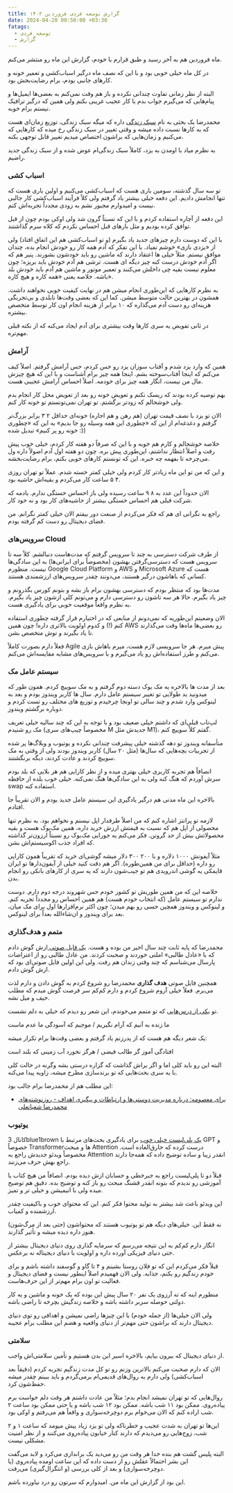 ```yaml
---
title: گزارش توسعه فردی فروردین ۱۴۰۳
date: 2024-04-20 00:50:00 +03:30
fatags:
  - توسعه_فردی
  - گزارش
---
```

ماه فروردین هم به آخر رسید و طبق قرارم با خودم، گزارش این ماه رو منتشر می‌کنم.

در کل ماه خیلی خوبی بود و با این که نصف ماه درگیر اسباب‌کشی و تعمیر خونه و کارهای جانبی بودم، برام رضایت‌بخش بود. 

البته از نظر زمانی تفاوت چندانی نکرده و باز هم وقت نمی‌کنم به بعضی‌ها ایمیل‌ها و پیام‌هایی که می‌گیرم جواب بدم یا کار عجیب غریبی بکنم ولی همین که درگیر ترافیک نیستم برام خوبه. 

محمدرضا یک بحثی به نام [سبک زندگی](https://mrshabanali.com/%D8%B3%D8%A8%DA%A9-%D8%B2%D9%86%D8%AF%DA%AF%DB%8C-%DB%8C%D8%A7-%D8%B3%D8%B7%D8%AD-%D8%B2%D9%86%D8%AF%DA%AF%DB%8C%D8%9F-%DA%AF%D8%B1%D8%A7%D9%86%E2%80%8C%D8%AA%D8%B1%DB%8C%D9%86-%DA%86%D9%88%D8%A8/) داره که میگه سبک زندگی، توزیع زمان‌ای هست که به کارها نسبت داده میشه و وقتی تغییر در سبک زندگی رخ میده که کارهایی که می‌کنیم و زمان‌هایی که براشون اختصاص میدیم تغییر قابل توجهی بکنه. 

به نظرم میاد با اومدن به یزد، کاملاً سبک زندگی‌ام عوض شده و از سبک زندگی جدید راضیم. 
### اسباب‌ کشی
تو سه سال گذشته، سومین باری هست که اسباب‌کشی می‌کنیم و اولین باری هست که تنها انجامش دادیم. این دفعه خیلی بیشتر یاد گرفتم ولی کلاً فرآیند اسباب‌کشی کار جالبی نیست و امیدوارم مجبور نشم به زودی مجدداً تجربه‌اش کنم. 

این دفعه از آچاره استفاده کردم و با این که نسبتاً گرون شد ولی اوکی بودم چون از قبل توافق کرده بودیم و مثل بارهای قبل احساس نکردم که کلاه سرم گذاشتند. 

با این که دوست دارم چیزهای جدید یاد بگیرم (و تو اسباب‌کشی هم این اتفاق افتاد) ولی از «یزدی بازی» خوشم نمیاد. با این تفکر که آدم همه کار رو خودش انجام بده، چندان موافق نیستم. مثلاً خیلی ها اعتقاد دارند که ماشین رو باید خودشون بشورند. پنیر هم که اگر آدم خودش درست کنه چیز دیگه ای هست. ترشی هم آدم خودش باید بریزه؛ چون معلوم نیست بقیه چی داخلش می‌کنند و تعمیر موتور و ماشین هم آدم باید خودش بلد باشه. خلاصه یعنی «همه کاره و هیچ کاره».

به نظرم کارهایی که این‌طوری انجام میشن هم در نهایت کیفیت خوبی نخواهند داشت. همشون در بهترین حالت متوسط میشن. کما این که بعضی وقت‌ها نابلدی و بی‌تجربگی هزینه‌ای رو دست آدم می‌گذاره که ۱۰ برابر از هزینه انجام اون کار توسط متخصص بیشتره.

در ثانی تفویض یه سری کارها وقت بیشتری برای آدم ایجاد می‌کنه که از نکته قبلی مهم‌تره. 
### آرامش
همین که وارد یزد شدم و آفتاب سوزان یزد رو حس کردم، حس آرامش گرفتم. اصلاً کیف می‌کنم که اینجا آفتاب‌سوخته بشم. اینجا همه چیز برام آشناست و با این که هیچ چیزش مال من نیست، انگار همه چیز برای خودمه. اصلاً احساس آرامش عجیبی هست. 

بهم توصیه کرده بودند که ریسک نکنم و تعویض خونه رو بعد از تعویض محل کار انجام بدم ولی خوشحالم که زودتر برگشتم. تو تهران نمی‌تونستم تو خونه کار کنم. 

الان تو یزد با نصف قیمت تهران (هم رهن و هم اجاره) خونه‌ای حداقل ۲ ۳ برابر بزرگ‌تر گرفتم و دغدغه‌ام از این که «چطوری این همه وسیله رو جا بدیم» به این که «چطوری خونه رو پر کنیم» تبدیل شده :)) 

خلاصه خوشحالم و کارم هم خوبه و با این که صرفاً دو هفته کار کردم، خیلی خوب پیش رفت و اصلاً انتظار نداشتم، این‌طوری پیش بره. چون دو هفته اول آدم اصولاً داره ول می‌چرخه تا بفهمه چه خبره. این که تونستم کارهای خوبی بکنم، برام رضایت‌بخشه. 

و این که من تو این ماه زیادتر کار کردم ولی خیلی کمتر خسته شدم. عملاً تو تهران روزی ۴ ۵ ساعت کار می‌کردم و بقیه‌اش حاشیه بود.

الان حدوداً این عدد به ۸ ۹ ساعت رسیده ولی باز احساس خستگی ندارم. یادمه که شرکت قبلی هم احساس خستگی بیشتر از حاشیه‌های کار بود و نه خود کار. 

راجع به نگرانی ای هم که فکر می‌کردم از صنعت دور بیفتم الان خیلی کمتر نگرانم. من فضای دیجیتال رو دست کم گرفته بودم. 

### سرویس‌های Cloud
از طرف شرکت دسترسی به چند تا سرویس گرفتم که مدت‌هاست دنبالشم. کلاً سه تا سرویس هست که دسترسی‌گرفتن بهشون (مخصوصاً برای ایرانی‌ها) به این سادگی‌ها نیست. منظورم Google Cloud Platform و AWS و Microsoft Azure هست که کسانی که باهاشون درگیر هستند، می‌دونند چقدر سرویس‌های ارزشمندی هستند. 

مدت‌ها بود که منتظر بودم که دسترسی بهشون برام باز بشه و بتونم کورس بگذرونم و چیز یاد بگیرم. حالا هر سه تاشون رو دسترسی دارم و می‌تونم کلی ازشون چیز یاد بگیرم. به نظرم واقعاً موقعیت خوبی برای یادگیری هست. 

الان وضعیتم این‌طوریه که نمی‌دونم از منابعی که در اختیارم قرار گرفته چطوری استفاده کنم (!) و کدوم اولویت بالاتری داره! چون همین AWS رو بعضی‌ها ماه‌ها وقت می‌گذارند تا یاد بگیرند و توش متخصص بشن. 

فعلاً دارم بصورت کاملاً Agile پیش میرم. هر جا سرویسی لازم هست، میرم باهاش بازی می‌کنم و طرز استفاده‌اش رو یاد می‌گیرم و با سرویس‌های مشابه مقایسه‌اش می‌کنم. 
### سیستم عامل مک
بعد از مدت ها بالاخره یه مک بوک دسته دوم گرفتم و به مک سوییچ کردم. همون طور که میدونید ید طولایی تو تغییر سیستم عامل دارم. سال ها کاربر ویندوز بودم و بعد به لینوکس وارد شدم و چند سالی تو اونجا چرخیدم و توزیع های مختلف رو تست کردم و دوباره برگشتم ویندوز.

لپ‌تاب قبلی‌ای که داشتم خیلی ضعیف بود و با توجه به این که چند سالیه خیلی تعریف مک رو شنیدم (مخصوصاً چیپ‌های سری M جدیدش مثل M1)، گفتم کلاً سوییچ کنم. 

متأسفانه ویندوز تو دهه گذشته خیلی پیشرفت چندانی نکرده و یوتیوب و وبلاگ‌ها پر شده از تجربیات بچه‌هایی که سال‌ها (مثل ۲۰ سال) کاربر ویندوز بودند ولی از وقتی به مک سوییچ کردند و عادت کردند، دیگه برنگشتند. 

انصافاً هم تجربه کاربری خیلی بهتری میده و از نظر کارایی هم هر بلایی که بلد بودم سرش آوردم که هنگ کنه ولی به این سادگی‌ها هنگ نمی‌کنه. خیلی خوب بلده از حافظه swap استفاده کنه. 

بالاخره این ماه مدتی هم درگیر یادگیری این سیستم عامل جدید بودم و الان تقریباً جا افتادم. 

لازمه تو پرانتز اشاره کنم که من اصلاً طرفدار اپل نیستم و نخواهم بود. به نظرم تنها محصولی از اپل هم که نسبت به قیمتش ارزش خرید داره، همین مک‌بوک هست و بقیه محصولاتش بیش از حد گرونن. فکر می‌کنم یه جورایی مک‌بوک رو نسبتاً ارزون‌تر گذاشته که افراد جذب اکوسیستم‌اش بشن.

مثلاً آیفونش ۱۰۰۰ دلاره و با ۲۰۰ ۳۰۰ دلار میشه گوشی‌‌ای خرید که تقریباً همون کارایی رو داره (حداقل برای من همین‌طوره). اگر هم دقت کنید خیلی از آیفون‌دارها تو ایران قایمکی یه گوشی اندرویدی هم تو جیب‌شون دارند که یه سری از کارهای بانکی رو انجام بدن. 

خلاصه‌ این که من همین طوریش تو کشور خودم حس شهروند درجه دوم دارم. دوست ندارم تو سیستم عامل (که انتخاب خودم هست) هم همین احساس رو مجدداً تجربه کنم. و لینوکس و ویندوز همچین حسی رو بهم میدن؛ چون اکثر نرم‌افزارها اول برای مک میان، بعد برای ویندوز و ان‌شاءالله بعداً برای لینوکس. 

### متمم و هدف‌گذاری
محمدرضا که پایه ثابت چند سال اخیر من بوده و هست. [یک فایل صوتی ](https://t.me/kar_kasb/16395)ازش گوش دادم که با «عادل طالبی» املتی خوردند و صحبت کردند. من عادل طالبی رو از اعتراضات پارسال می‌شناسم که چند وقتی زندان هم رفت. ولی این اولین فایل صوتی‌ای بود که ازش گوش دادم. 

همچنین فایل صوتی **هدف گذاری** محمدرضا رو شروع کردم به گوش دادن و دارم لذت می‌برم. فعلاً خیلی آروم شروع کردم و دارم کم‌کم سر فرصت گوش میدم که مطلب حیف و میل نشه. 

تو [یکی از درس‌هایی](https://motamem.org/%d8%aa%d8%b9%d8%a7%d8%af%d9%84-%d8%af%d8%b1-%d8%b3%db%8c%d8%b3%d8%aa%d9%85%d9%87%d8%a7%db%8c-%d9%be%db%8c%da%86%db%8c%d8%af%d9%87/) که تو متمم می‌خوندم، این شعر رو دیدم که خیلی به دلم نشست. 

ما زنده به آنیم که آرام نگیریم / موجیم که آسودگی ما عدم ماست

یک شعر دیگه هم هست که از پدرزنم یاد گرفتم و بعضی وقت‌ها برام تکرار میشه: 

افتادگی آموز گر طالب فیضی /  هرگز نخورد آب زمینی که بلند است

البته این رو باید کلی اما و اگر براش گذاشت که گزاره درستی بشه وگرنه در حالت کلی با یه سری بحث‌هایی که تو برندسازی مطرح میشه، زاویه پیدا می‌کنه. 

این مطلب‌ هم از محمدرضا برام جالب بود:
- [برای معصومه: درباره مدیریت دوستی‌ها و ارتباطات و پیگیری اهداف - روزنوشته‌های محمدرضا شعبانعلی](https://mrshabanali.com/%d9%85%d8%b9%d8%b5%d9%88%d9%85%d9%87-%d9%85%d8%af%db%8c%d8%b1%db%8c%d8%aa-%d8%a7%d8%b1%d8%aa%d8%a8%d8%a7%d8%b7%d8%a7%d8%aa-%d9%be%db%8c%da%af%db%8c%d8%b1%db%8c-%d8%a7%d9%87%d8%af%d8%a7%d9%81/)

### یوتیوب
کانال 3blue1brown [یک پلی‌لیست خیلی خوب](https://www.youtube.com/playlist?list=PLZHQObOWTQDNU6R1_67000Dx_ZCJB-3pi) برای یادگیری بحث‌های مرتبط با GPT و خصوصاً Transformerها و مبحث Attention درست کرده که خارق‌العاده است. مخصوصاً ویدئو جدیدش راجع به Attention انقدر زیبا و ساده توضیح داده که همه‌جا دارند راجع بهش حرف می‌زنند. 

قبلاً دو تا پلی‌لیست راجع به جبرخطی و حسابان ازش دیده بودم. انصافاً من هیچ کتاب یا آموزشی رو ندیدم که بتونه انقدر قشنگ مبحث رو باز کنه و توضیح بده. دقیق هم توضیح میده ولی با انیمیشن و خیلی تر و تمیز. 

این ویدئو باعث شد بیشتر به تولید محتوا فکر کنم. این که محتوای خوب و باکیفیت چقدر ارزشمنده و کمیاب. 

نه فقط این. خیلی‌های دیگه هم تو یوتیوب هستند که محتواشون (حتی بعد از مرگ‌شون) هنوز داره دیده میشه و تأثیر گذارند. 

انگار دارم کم‌کم به این نتیجه می‌رسم که سرمایه گذاری روی دنیای دیجیتال بیشتر از حتی دنیای فیزیکی آورده داره و اولویت با دنیای دیجیتاله نه برعکس. 

قبلاً فکر می‌کردم این که تو فلان روستا بشینم و ۴ تا گاو و گوسفند داشته باشم و برای خودم زندگیم رو بکنم، جذابه. ولی الان فهمیدم اصلاً اینطور نیست و فضای دیجیتال و فعالیت تو اون برام مهم‌تر از این حرف‌هاست. 

منظورم اینه که ته آرزوی یک نفر ۲۰ سال پیش این بوده که یک خونه و ماشین و یه کار دولتی حوصله سربر داشته باشه و خلاصه زندگیش بچرخه تا راضی باشه.  

ولی الان خیلی‌ها (از جمله خودم) با این چیزها راضی نمیشن و اهدافی رو توی دنیای دیجیتال دارند که براشون حتی مهم‌تر از دنیای واقعیه و هضم این مطلب برام عجیبه. 

### سلامتی
از دنیای دیجیتال که بیرون بیایم،‌ بالاخره اسیر این بدن هستیم و تأمین سلامتی‌اش واجب. 

الان که دارم صحبت می‌کنم بالاترین وزنم رو تو کل مدت زندگیم تجربه کردم (دقیقاً بعد اسباب‌کشی) ولی دارم به روال‌های قدیمی‌ام برمی‌گردم و باید ببینم چقدر میشه حفظ‌شون کرد.

روال‌هایی که تو تهران نمیشد انجام بدم؛ مثلاً من عادت داشتم هر وقت دلم خواست برم پیاده‌روی. ممکن بود ۱۱ شب باشه. ممکن بود ۱۲ شب باشه و یا حتی ممکن بود ساعت ۲ شب اراده کنم که الان می‌خوام برم دوچرخه‌سواری و واقعاً هم می‌رفتم و اوکی بود. 

این‌ها تو تهران به شدت عجیب و خطرناکه ولی تو یزد زیاد پیش میومد که ساعت ۱ و ۲ شب، زوج‌هایی رو می‌دیدم که دارند کنار خیابون پیاده‌روی می‌کنند و از نظر امنیت مشکلی نیست. 

البته پلیس گشت هم بنده خدا هر وقت من رو می‌دید یک براندازی می‌کرد و لابد می‌گفت این بشر احتمالاً عقلش رو از دست داده که این ساعت اومده پیاده‌روی (یا دوچرخه‌سواری) و بعد از کلی بررسی (و انتگرال‌گیری) می‌رفت. 

این بود از گزارش این ماه من. امیدوارم که سرتون رو درد نیاورده باشم. 

